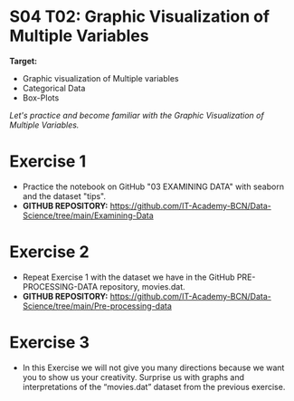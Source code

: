 # S04 T02: Graphic Visualization of Multiple Variables

**Target:**

* Graphic visualization of Multiple variables
* Categorical Data
* Box-Plots

_Let's practice and become familiar with the Graphic Visualization of Multiple Variables._

# Exercise 1

- Practice the notebook on GitHub "03 EXAMINING DATA" with seaborn and the dataset "tips".
- **GITHUB REPOSITORY:** https://github.com/IT-Academy-BCN/Data-Science/tree/main/Examining-Data

# Exercise 2
- Repeat Exercise 1 with the dataset we have in the GitHub PRE-PROCESSING-DATA repository, movies.dat.
- **GITHUB REPOSITORY:** https://github.com/IT-Academy-BCN/Data-Science/tree/main/Pre-processing-data
 

# Exercise 3
- In this Exercise we will not give you many directions because we want you to show us your creativity. Surprise us with graphs and interpretations of the “movies.dat” dataset from the previous exercise.

